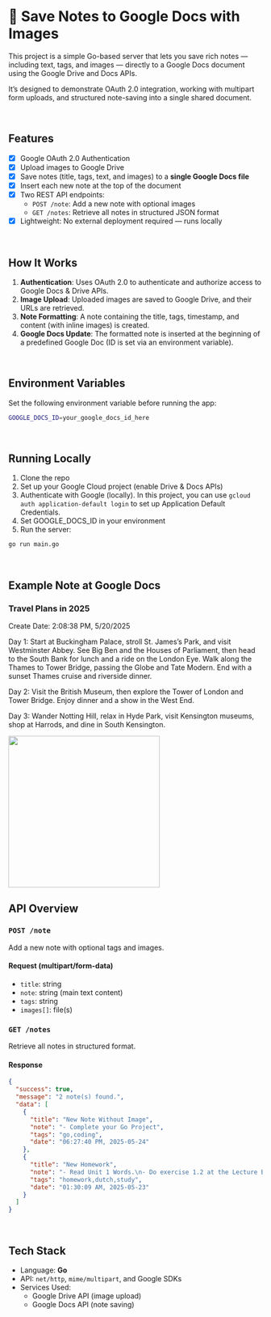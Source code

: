 # 📝 Save Notes to Google Docs with Images

This project is a simple Go-based server that lets you save rich notes — including text, tags, and images — directly to a Google Docs document using the Google Drive and Docs APIs.

It’s designed to demonstrate OAuth 2.0 integration, working with multipart form uploads, and structured note-saving into a single shared document.

<br>

## Features

- [X] Google OAuth 2.0 Authentication
- [X] Upload images to Google Drive
- [X] Save notes (title, tags, text, and images) to a **single Google Docs file**
- [X] Insert each new note at the top of the document
- [X] Two REST API endpoints:
  - `POST /note`: Add a new note with optional images
  - `GET /notes`: Retrieve all notes in structured JSON format
- [X] Lightweight: No external deployment required — runs locally

<br>

## How It Works

1. **Authentication**: Uses OAuth 2.0 to authenticate and authorize access to Google Docs & Drive APIs.
2. **Image Upload**: Uploaded images are saved to Google Drive, and their URLs are retrieved.
3. **Note Formatting**: A note containing the title, tags, timestamp, and content (with inline images) is created.
4. **Google Docs Update**: The formatted note is inserted at the beginning of a predefined Google Doc (ID is set via an environment variable).

<br>

## Environment Variables

Set the following environment variable before running the app:

```bash
GOOGLE_DOCS_ID=your_google_docs_id_here
```

<br>

## Running Locally

1.	Clone the repo
2.	Set up your Google Cloud project (enable Drive & Docs APIs)
3.  Authenticate with Google (locally). In this project, you can use `gcloud auth application-default login` to set up Application Default Credentials.
4.	Set GOOGLE_DOCS_ID in your environment
5.	Run the server:

```bash
go run main.go
```

<br>

## Example Note at Google Docs

### Travel Plans in 2025 
Create Date: 2:08:38 PM, 5/20/2025 

Day 1: Start at Buckingham Palace, stroll St. James’s Park, and visit Westminster Abbey. See Big Ben and the Houses of Parliament, then head to the South Bank for lunch and a ride on the London Eye. Walk along the Thames to Tower Bridge, passing the Globe and Tate Modern. End with a sunset Thames cruise and riverside dinner.

Day 2: Visit the British Museum, then explore the Tower of London and Tower Bridge. Enjoy dinner and a show in the West End.

Day 3: Wander Notting Hill, relax in Hyde Park, visit Kensington museums, shop at Harrods, and dine in South Kensington.


<img src="https://www.studying-in-uk.org/wp-content/uploads/2019/05/study-in-london-1068x641.jpg" width=300>


<br>

## API Overview

### `POST /note`
Add a new note with optional tags and images.

#### Request (multipart/form-data)
- `title`: string  
- `note`: string (main text content)  
- `tags`: string
- `images[]`: file(s)

### `GET /notes`
Retrieve all notes in structured format.

#### Response
```json
{
  "success": true,
  "message": "2 note(s) found.",
  "data": [
    {
      "title": "New Note Without Image",
      "note": "- Complete your Go Project",
      "tags": "go,coding",
      "date": "06:27:40 PM, 2025-05-24"
    },
    {
      "title": "New Homework",
      "note": "- Read Unit 1 Words.\n- Do exercise 1.2 at the Lecture Book.\n",
      "tags": "homework,dutch,study",
      "date": "01:30:09 AM, 2025-05-23"
    }
  ]
}
```

<br>

## Tech Stack

- Language: **Go**
- API: `net/http`, `mime/multipart`, and Google SDKs
- Services Used: 
  - Google Drive API (image upload)
  - Google Docs API (note saving)
